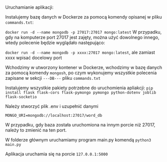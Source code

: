 Uruchamianie aplikacji:  

Instalujemy bazę danych w Dockerze za pomocą komendy opisanej w pliku `commands.txt`:  

`docker run -d --name mongodb -p 27017:27017 mongo:latest`
W przypadku, gdy na komputerze port 27017 jest zajęty, można użyć dowolnego innego, wtedy polecenie będzie wyglądało następująco:

`docker run -d --name mongodb -p xxxx:27017 mongo:latest`, ale zamiast xxxx wpisać docelowy port

Wchodzimy w utworzony kontener w Dockerze, wchodzimy w bazę danych za pomocą komendy `mongosh`, po czym wykonujemy wszystkie polecenia zapisane w sekcji `---DB---` pliku `commands.txt`

Instalujemy wszystkie pakiety potrzebne do uruchomienia apliakcji:
`pip install flask flask-cors flask-pymongo pymongo python-dotenv joblib flask-socketio`

Należy stworzyć plik .env i uzupełnić danymi

```
MONGO_URI=mongodb://localhost:27017/word_db
```

W przypadku, gdy baza została uruchomiona na innym porcie niż 27017, należy to zmienić na ten port.

W folderze głównym uruchamiamy program main.py komendą `python3 main.py`

Aplikacja uruchamia się na porcie `127.0.0.1:5000`

